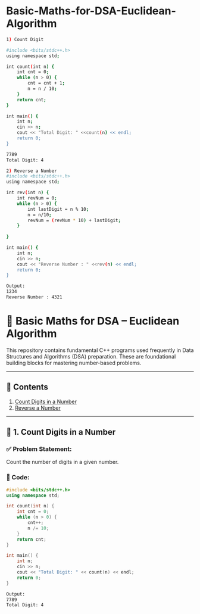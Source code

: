 # Basic-Maths-for-DSA-Euclidean-Algorithm

```bash
1) Count Digit

#include <bits/stdc++.h>
using namespace std;

int count(int n) {
    int cnt = 0;
    while (n > 0) {
        cnt = cnt + 1;
        n = n / 10;
    }
    return cnt;
}

int main() {
    int n;
    cin >> n;
    cout << "Total Digit: " <<count(n) << endl; 
    return 0;
}
```
```bash
7789
Total Digit: 4
```

```bash
2) Reverse a Number
#include <bits/stdc++.h>
using namespace std;

int rev(int n) {
    int revNum = 0;
    while (n > 0) {
        int lastDigit = n % 10;
        n = n/10;
        revNum = (revNum * 10) + lastDigit;
    }
    
}

int main() {
    int n;
    cin >> n;
    cout << "Reverse Number : " <<rev(n) << endl; 
    return 0;
}

```
```bash
Output: 
1234
Reverse Number : 4321

```


# 📘 Basic Maths for DSA – Euclidean Algorithm

This repository contains fundamental C++ programs used frequently in Data Structures and Algorithms (DSA) preparation. These are foundational building blocks for mastering number-based problems.

---

## 📌 Contents

1. [Count Digits in a Number](#-1-count-digits-in-a-number)
2. [Reverse a Number](#-2-reverse-a-number)

---

## 🔢 1. Count Digits in a Number

### ✅ Problem Statement:
Count the number of digits in a given number.

### 📄 Code:
```cpp
#include <bits/stdc++.h>
using namespace std;

int count(int n) {
    int cnt = 0;
    while (n > 0) {
        cnt++;
        n /= 10;
    }
    return cnt;
}

int main() {
    int n;
    cin >> n;
    cout << "Total Digit: " << count(n) << endl;
    return 0;
}

```
```bash
Output: 
7789
Total Digit: 4
```
